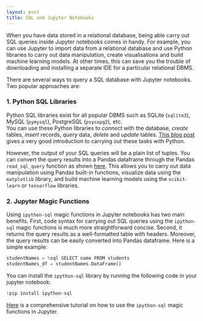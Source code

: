 ```yaml
---
layout: post
title: SQL and Jupyter Notebooks
---
```


When you have data stored in a relational database, being able carry out SQL queries inside Jupyter notebooks comes in handy. For example, you can use Jupyter to import data from a relational database and use Python libraries to carry out data manipulation, create visualisations and build machine learning models. At other times, this can save you the trouble of downloading and installing a separate IDE for a particular relational DBMS.

There are several ways to query a SQL database with Jupyter notebooks. Two popular approaches are: 

### 1. Python SQL Libraries
Python SQL libraries exist for all popular DBMS such as SQLite (`sqlite3`), MySQL (`pymysql`), PostgreSQL (`psycopg2`), etc.  
You can use these Python libraries to *connect* with the database, *create* tables, *insert* records, *query* data, *delete* and *update* tables. [This blog post](https://realpython.com/python-sql-libraries/) gives a very good introduction to carrying out these tasks with Python. 

However, the output of your SQL queries will be a plain list of tuples. You can convert the query results into a Pandas dataframe through the Pandas `read_sql_query` function as shown [here](https://www.dataquest.io/blog/python-pandas-databases/). This allows you to carry out data manipulation using Pandas built-in functions, visualize data using the `matplotlib` library, and build machine learning models using the `scikit-learn` or `tensorflow` libraries. 


### 2. Jupyter Magic Functions

Using `ipython-sql` magic functions in Jupyter notebooks has two main benefits. First, code syntax for carrying out SQL queries using the `ipython-sql` magic functions is much more straightforward concise. Second, it returns the query results as a well-formatted table with headers. Moreover, the query results can be easily converted into Pandas dataframe. Here is a simple example:

```python
studentNames = %sql SELECT name FROM students
studentNames_df = studentNames.DataFrame()
```

You can install the `ipython-sql` library by running the following code in your jupyter notebook: 
```python
!pip install ipython-sql
```
[Here](https://github.com/bilalmkhan/Practice-SQL-with-SQLite-and-Jupyter-Notebook) is a comprehensive tutorial on how to use the `ipython-sql` magic functions in Jupyter.








